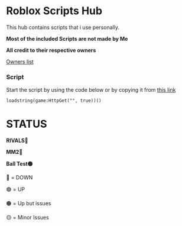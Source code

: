 # Roblox Scripts Hub
This hub contains scripts that i use personally. 

**Most of the included Scripts are not made by Me**

**All credit to their respective owners** 

[Owners list]()

### Script

Start the script by using the code below or by copying it from [this link](https://raw.githubusercontent.com/rhuda21/rscriptloader/refs/heads/main/Files/MainLoad.lua)
```
loadstring(game:HttpGet("", true))()
```

# STATUS
**RIVALS🔴**

**MM2🔴**

**Ball Test🟢**


🔴 = DOWN

🟢 = UP

🟠 = Up but issues

🟡 = Minor Issues 


